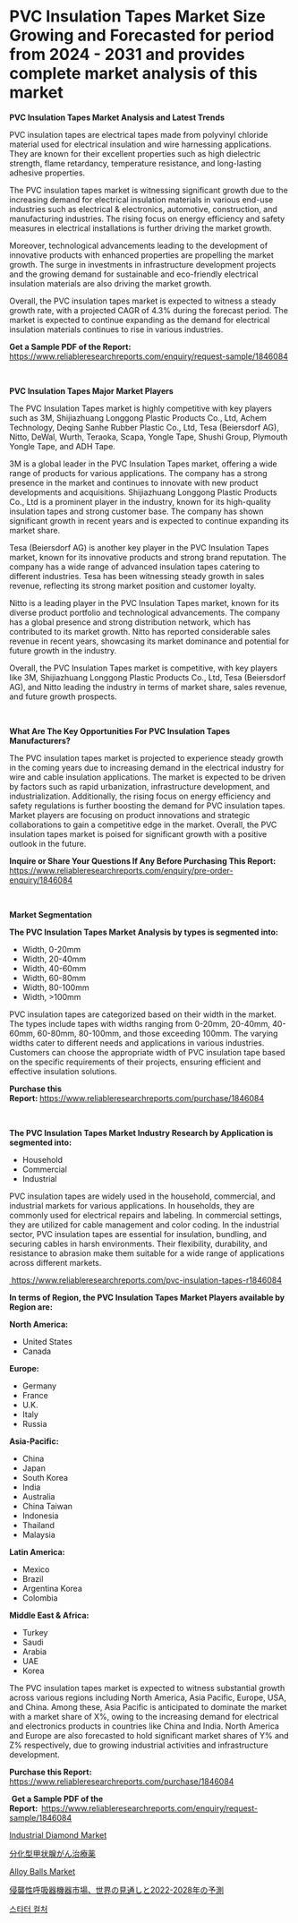 <p><h1>PVC Insulation Tapes Market Size Growing and Forecasted for period from 2024 - 2031 and provides complete market analysis of this market</h1></p><p><strong>PVC Insulation Tapes Market Analysis and Latest Trends</strong></p>
<p><p>PVC insulation tapes are electrical tapes made from polyvinyl chloride material used for electrical insulation and wire harnessing applications. They are known for their excellent properties such as high dielectric strength, flame retardancy, temperature resistance, and long-lasting adhesive properties.</p><p>The PVC insulation tapes market is witnessing significant growth due to the increasing demand for electrical insulation materials in various end-use industries such as electrical & electronics, automotive, construction, and manufacturing industries. The rising focus on energy efficiency and safety measures in electrical installations is further driving the market growth.</p><p>Moreover, technological advancements leading to the development of innovative products with enhanced properties are propelling the market growth. The surge in investments in infrastructure development projects and the growing demand for sustainable and eco-friendly electrical insulation materials are also driving the market growth.</p><p>Overall, the PVC insulation tapes market is expected to witness a steady growth rate, with a projected CAGR of 4.3% during the forecast period. The market is expected to continue expanding as the demand for electrical insulation materials continues to rise in various industries.</p></p>
<p><strong>Get a Sample PDF of the Report:&nbsp;</strong> <a href="https://www.reliableresearchreports.com/enquiry/request-sample/1846084">https://www.reliableresearchreports.com/enquiry/request-sample/1846084</a></p>
<p>&nbsp;</p>
<p><strong>PVC Insulation Tapes Major Market Players</strong></p>
<p><p>The PVC Insulation Tapes market is highly competitive with key players such as 3M, Shijiazhuang Longgong Plastic Products Co., Ltd, Achem Technology, Deqing Sanhe Rubber Plastic Co., Ltd, Tesa (Beiersdorf AG), Nitto, DeWal, Wurth, Teraoka, Scapa, Yongle Tape, Shushi Group, Plymouth Yongle Tape, and ADH Tape.</p><p>3M is a global leader in the PVC Insulation Tapes market, offering a wide range of products for various applications. The company has a strong presence in the market and continues to innovate with new product developments and acquisitions. Shijiazhuang Longgong Plastic Products Co., Ltd is a prominent player in the industry, known for its high-quality insulation tapes and strong customer base. The company has shown significant growth in recent years and is expected to continue expanding its market share.</p><p>Tesa (Beiersdorf AG) is another key player in the PVC Insulation Tapes market, known for its innovative products and strong brand reputation. The company has a wide range of advanced insulation tapes catering to different industries. Tesa has been witnessing steady growth in sales revenue, reflecting its strong market position and customer loyalty.</p><p>Nitto is a leading player in the PVC Insulation Tapes market, known for its diverse product portfolio and technological advancements. The company has a global presence and strong distribution network, which has contributed to its market growth. Nitto has reported considerable sales revenue in recent years, showcasing its market dominance and potential for future growth in the industry. </p><p>Overall, the PVC Insulation Tapes market is competitive, with key players like 3M, Shijiazhuang Longgong Plastic Products Co., Ltd, Tesa (Beiersdorf AG), and Nitto leading the industry in terms of market share, sales revenue, and future growth prospects.</p></p>
<p>&nbsp;</p>
<p><strong>What Are The Key Opportunities For PVC Insulation Tapes Manufacturers?</strong></p>
<p><p>The PVC insulation tapes market is projected to experience steady growth in the coming years due to increasing demand in the electrical industry for wire and cable insulation applications. The market is expected to be driven by factors such as rapid urbanization, infrastructure development, and industrialization. Additionally, the rising focus on energy efficiency and safety regulations is further boosting the demand for PVC insulation tapes. Market players are focusing on product innovations and strategic collaborations to gain a competitive edge in the market. Overall, the PVC insulation tapes market is poised for significant growth with a positive outlook in the future.</p></p>
<p><strong>Inquire or Share Your Questions If Any Before Purchasing This Report:</strong> <a href="https://www.reliableresearchreports.com/enquiry/pre-order-enquiry/1846084">https://www.reliableresearchreports.com/enquiry/pre-order-enquiry/1846084</a></p>
<p>&nbsp;</p>
<p><strong>Market Segmentation</strong></p>
<p><strong>The PVC Insulation Tapes Market Analysis by types is segmented into:</strong></p>
<p><ul><li>Width, 0-20mm</li><li>Width, 20-40mm</li><li>Width, 40-60mm</li><li>Width, 60-80mm</li><li>Width, 80-100mm</li><li>Width, >100mm</li></ul></p>
<p><p>PVC insulation tapes are categorized based on their width in the market. The types include tapes with widths ranging from 0-20mm, 20-40mm, 40-60mm, 60-80mm, 80-100mm, and those exceeding 100mm. The varying widths cater to different needs and applications in various industries. Customers can choose the appropriate width of PVC insulation tape based on the specific requirements of their projects, ensuring efficient and effective insulation solutions.</p></p>
<p><strong>Purchase this Report:&nbsp;</strong><a href="https://www.reliableresearchreports.com/purchase/1846084">https://www.reliableresearchreports.com/purchase/1846084</a></p>
<p>&nbsp;</p>
<p><strong>The PVC Insulation Tapes Market Industry Research by Application is segmented into:</strong></p>
<p><ul><li>Household</li><li>Commercial</li><li>Industrial</li></ul></p>
<p><p>PVC insulation tapes are widely used in the household, commercial, and industrial markets for various applications. In households, they are commonly used for electrical repairs and labeling. In commercial settings, they are utilized for cable management and color coding. In the industrial sector, PVC insulation tapes are essential for insulation, bundling, and securing cables in harsh environments. Their flexibility, durability, and resistance to abrasion make them suitable for a wide range of applications across different markets.</p></p>
<p><a href="https://www.reliableresearchreports.com/pvc-insulation-tapes-r1846084">&nbsp;https://www.reliableresearchreports.com/pvc-insulation-tapes-r1846084</a></p>
<p><strong>In terms of Region, the PVC Insulation Tapes Market Players available by Region are:</strong></p>
<p>
    <p> <strong> North America: </strong>
        <ul>
            <li>United States</li>
            <li>Canada</li>
        </ul>
        </p> 
    <p> <strong> Europe: </strong>
        <ul>
            <li>Germany</li>
            <li>France</li>
            <li>U.K.</li>
            <li>Italy</li>
            <li>Russia</li>
        </ul>
        </p> 
    <p> <strong> Asia-Pacific: </strong>
        <ul>
            <li>China</li>
            <li>Japan</li>
            <li>South Korea</li>
            <li>India</li>
            <li>Australia</li>
            <li>China Taiwan</li>
            <li>Indonesia</li>
            <li>Thailand</li>
            <li>Malaysia</li>
        </ul>
        </p> 
    <p> <strong> Latin America: </strong>
        <ul>
            <li>Mexico</li>
            <li>Brazil</li>
            <li>Argentina Korea</li>
            <li>Colombia</li>
        </ul>
        </p> 
    <p> <strong> Middle East & Africa: </strong>
        <ul>
            <li>Turkey</li>
            <li>Saudi</li>
            <li>Arabia</li>
            <li>UAE</li>
            <li>Korea</li>
        </ul>
    </p>
    </p>
<p><p>The PVC insulation tapes market is expected to witness substantial growth across various regions including North America, Asia Pacific, Europe, USA, and China. Among these, Asia Pacific is anticipated to dominate the market with a market share of X%, owing to the increasing demand for electrical and electronics products in countries like China and India. North America and Europe are also forecasted to hold significant market shares of Y% and Z% respectively, due to growing industrial activities and infrastructure development.</p></p>
<p><strong>Purchase this Report: </strong><a href="https://www.reliableresearchreports.com/purchase/1846084">https://www.reliableresearchreports.com/purchase/1846084</a></p>
<p>&nbsp;<strong>Get a Sample PDF of the Report:&nbsp;&nbsp;</strong><a href="https://www.reliableresearchreports.com/enquiry/request-sample/1846084">https://www.reliableresearchreports.com/enquiry/request-sample/1846084</a></p>
<p><strong></strong></p>
<p><p><a href="https://github.com/alwa8650/Market-Research-Report-List-1/blob/main/industrial-diamond-market.md">Industrial Diamond Market</a></p><p><a href="https://github.com/DanykaKilback/Market-Research-Report-List-1/blob/main/6775227134554.md">分化型甲状腺がん治療薬</a></p><p><a href="https://github.com/JameTravis/Market-Research-Report-List-5/blob/main/alloy-balls-market.md">Alloy Balls Market</a></p><p><a href="https://medium.com/@rebekaanderson14/%E3%82%B0%E3%83%AD%E3%83%BC%E3%83%90%E3%83%AB%E4%BE%B5%E8%A5%B2%E6%80%A7%E5%91%BC%E5%90%B8%E5%99%A8%E3%83%87%E3%83%90%E3%82%A4%E3%82%B9%E5%B8%82%E5%A0%B4-%E3%82%B0%E3%83%AD%E3%83%BC%E3%83%90%E3%83%AB%E5%B1%95%E6%9C%9B%E3%81%8A%E3%82%88%E3%81%B32022-2028%E5%B9%B4%E3%81%AE%E4%BA%88%E6%B8%AC%E5%B8%82%E5%A0%B4%E8%A6%8F%E6%A8%A1%E3%81%A8%E3%82%B7%E3%82%A7%E3%82%A2%E5%88%86%E6%9E%90-%E8%A3%BD%E5%93%81%E3%82%BF%E3%82%A4%E3%83%97-%E3%82%A2%E3%83%97%E3%83%AA%E3%82%B1%E3%83%BC%E3%82%B7%E3%83%A7%E3%83%B3-%E5%9C%B0%E5%9F%9F%E5%88%A5-%E4%BA%88%E6%B8%AC-2024-2031-feca519ef178">侵襲性呼吸器機器市場、世界の見通しと2022-2028年の予測</a></p><p><a href="https://medium.com/@mariedawsonv31/%EC%8A%A4%ED%83%80%ED%84%B0-%EC%B9%BC%EC%B3%90-%EC%8B%9C%EC%9E%A5-%EC%A0%90%EC%9C%A0%EC%9C%A8-%EB%B0%8F-%EC%8B%A0%EA%B7%9C-%ED%8A%B8%EB%A0%8C%EB%93%9C-%EB%B6%84%EC%84%9D-%EC%9C%A0%ED%98%95-%EC%9D%91%EC%9A%A9-%EC%B5%9C%EC%A2%85-%EC%82%AC%EC%9A%A9%EC%B2%98%EB%B3%84%EB%A1%9C-2024%EB%85%84%EB%B6%80%ED%84%B0-2031%EB%85%84%EA%B9%8C%EC%A7%80%EC%9D%98-%EA%B8%B0%EA%B0%84%EC%9D%84-%EB%8C%80%EC%83%81%EC%9C%BC%EB%A1%9C-%ED%95%A8-1938f916de33">스타터 컬처</a></p></p>